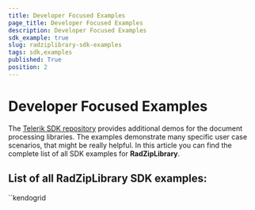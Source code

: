 ```yaml
---
title: Developer Focused Examples
page_title: Developer Focused Examples
description: Developer Focused Examples
sdk_example: true
slug: radziplibrary-sdk-examples
tags: sdk,examples
published: True
position: 2
---
```


# Developer Focused Examples

The [Telerik SDK repository](https://github.com/telerik/document-processing-sdk/tree/master/) provides additional demos for the document processing libraries. The examples demonstrate many specific user case scenarios, that might be really helpful. In this article you can find the complete list of all SDK examples for __RadZipLibrary__.

## List of all RadZipLibrary SDK examples:
``kendogrid